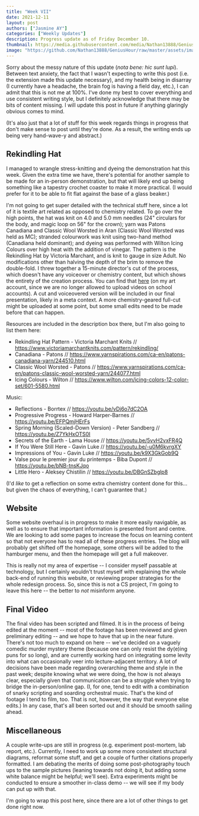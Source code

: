 ```yaml
---
title: "Week VII"
date: 2021-12-11
layout: post
authors: ["Jasmine AY"]
categories: ["Weekly Updates"]
description: Progress update as of Friday December 10.
thumbnail: https://media.githubusercontent.com/media/Nathan13888/GeniusHour/master/assets/images/VID_20211208_113537783_Moment-01.jpeg"
image: "https://github.com/Nathan13888/GeniusHour/raw/master/assets/images/VID_20211208_113537783_Moment-01.jpeg"
---
```


Sorry about the messy nature of this update (*nota bene: hic sunt lupi*). Between text anxiety, the fact that I wasn't expecting to write this post (i.e. the extension made this update necessary), and my health being in disarray (I currently have a headache, the brain fog is having a field day, etc.), I can admit that this is not me at 100%. I've done my best to cover everything and use consistent writing style, but I definitely acknowledge that there may be bits of content missing. I will update this post in future if anything glaringly obvious comes to mind.

(It's also just that a lot of stuff for this week regards things in progress that don't make sense to post until they're done. As a result, the writing ends up being very hand-wave-y and abstract.)

## Rekindling Hat

I managed to wrangle stress-knitting and dyeing the demonstration hat this week. Given the extra time we have, there's potential for another sample to be made for an in-person demonstration, but that will likely end up being something like a tapestry crochet coaster to make it more practical. (I would prefer for it to be able to fit flat against the base of a glass beaker.)

I'm not going to get super detailed with the technical stuff here, since a lot of it is textile art related as opposed to chemistry related. To go over the high points, the hat was knit on 4.0 and 5.0 mm needles (24" circulars for the body, and magic loop on 56" for the crown); yarn was Patons Canadiana and Classic Wool Worsted in Aran (Classic Wool Worsted was held as MC); stranded colourwork was knit using two-hand method (Canadiana held dominant); and dyeing was performed with Wilton Icing Colours over high heat with the addition of vinegar. The pattern is the Rekindling Hat by Victoria Marchant, and is knit to gauge in size Adult. No modifications other than halving the depth of the brim to remove the double-fold. I threw together a 15-minute director's cut of the process, which doesn't have any voiceover or chemistry content, but which shows the entirety of the creation process. You can find that [here](https://youtu.be/7xaW4bBOjN0) (on my art account, since we are no longer allowed to upload videos on school accounts). A cut and voiceovered version will be included in our final presentation, likely in a meta context. A more chemistry-geared full-cut might be uploaded at some point, but some small edits need to be made before that can happen.

Resources are included in the description box there, but I'm also going to list them here:

- Rekindling Hat Pattern - Victoria Marchant Knits // https://www.victoriamarchantknits.com/pattern/rekindling/
- Canadiana - Patons // https://www.yarnspirations.com/ca-en/patons-canadiana-yarn/244510.html
- Classic Wool Worsted - Patons // https://www.yarnspirations.com/ca-en/patons-classic-wool-worsted-yarn/244077.html
- Icing Colours - Wilton // https://www.wilton.com/icing-colors-12-color-set/601-5580.html

Music:

- Reflections - Borrtex // https://youtu.be/vDj6o7dC2OA
- Progressive Progress - Howard Harper-Barnes // https://youtu.be/EFPQmjHErFs
- Spring Morning (Scaled-Down Version) - Peter Sandberg // https://youtu.be/Z7YkHxOTS0I
- Secrets of the Earth - Lama House // https://youtu.be/5vvH2vxFR4Q
- If You Were Still Here - Gavin Luke // https://youtu.be/-u0M6kvrgXY
- Impressions of You - Gavin Luke // https://youtu.be/k9X3GkGob9Q
- Valse pour le premier jour du printemps - Biba Dupont // https://youtu.be/bNB-tnsKJqo
- Little Hero - Aleksey Chistilin // https://youtu.be/DBGnSZbglp8

(I'd *like* to get a reflection on some extra chemistry content done for this... but given the chaos of everything, I can't guarantee that.)

## Website

Some website overhaul is in progress to make it more easily navigable, as well as to ensure that important information is presented front and centre. We are looking to add some pages to increase the focus on learning content so that not everyone has to read all of these progress entries. The blog will probably get shifted off the homepage, some others will be added to the hamburger menu, and then the homepage will get a full makeover.

This is really not my area of expertise -- I consider myself passable at technology, but I certainly wouldn't trust myself with explaining the whole back-end of running this website, or reviewing proper strategies for the whole redesign process. So, since this is not a CS project, I'm going to leave this here -- the better to _not_ misinform anyone.

## Final Video

The final video has been scripted and filmed. It is in the process of being edited at the moment -- most of the footage has been reviewed and given preliminary editing -- and we hope to have that up in the near future. There's not too much to expand on here -- we've decided on a vaguely comedic murder mystery theme (because one can only resist the dy(e)ing puns for so long), and are currently working hard on integrating some levity into what can occasionally veer into lecture-adjacent territory. A lot of decisions have been made regarding overarching theme and style in the past week; despite knowing what we were doing, the how is not always clear, especially given that communication can be a struggle when trying to bridge the in-person/online gap. (I, for one, tend to edit with a combination of snarky scripting and soarding orchestral music. That's the kind of footage I tend to film, too. That is not, however, the way that everyone else edits.) In any case, that's all been sorted out and it should be smooth sailing ahead.

## Miscellaneous

A couple write-ups are still in progress (e.g. experiment post-mortem, lab report, etc.). Currently, I need to work up some more consistent structural diagrams, reformat some stuff, and get a couple of further citations properly formatted. I am debating the merits of doing some post-photography touch ups to the sample pictures (leaning towards not doing it, but adding some white balance might be helpful; we'll see). Extra experiments might be conducted to ensure a smoother in-class demo -- we will see if my body can put up with that.

I'm going to wrap this post here, since there are a lot of other things to get done right now.
